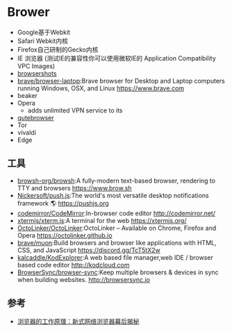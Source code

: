 # Brower

* Google基于Webkit
* Safari Webkit内核
* Firefox自己研制的Gecko内核
* IE 浏览器 (测试IE的兼容性你可以使用微软IE的 Application Compatibility VPC Images)
* [browsershots](http://browsershots.org/) 
* [brave/browser-laptop](https://github.com/brave/browser-laptop):Brave browser for Desktop and Laptop computers running Windows, OSX, and Linux <https://www.brave.com>
* beaker
* Opera
    - adds unlimited VPN service to its
* [qutebrowser](https://www.qutebrowser.org)
* Tor
* vivaldi
* Edge

## 工具

* [browsh-org/browsh](https://github.com/browsh-org/browsh):A fully-modern text-based browser, rendering to TTY and browsers <https://www.brow.sh>
* [Nickersoft/push.js](https://github.com/Nickersoft/push.js):The world's most versatile desktop notifications framework 🌎 <https://pushjs.org>
* [codemirror/CodeMirror](https://github.com/codemirror/CodeMirror):In-browser code editor <http://codemirror.net/>
* [xtermjs/xterm.js](https://github.com/xtermjs/xterm.js):A terminal for the web <https://xtermjs.org/>
* [OctoLinker/OctoLinker](OctoLinker/OctoLinker):OctoLinker – Available on Chrome, Firefox and Opera <https://octolinker.github.io>
* [brave/muon](https://github.com/brave/muon):Build browsers and browser like applications with HTML, CSS, and JavaScript https://discord.gg/TcT5tX2w
* [kalcaddle/KodExplorer](https://github.com/kalcaddle/KodExplorer):A web based file manager,web IDE / browser based code editor http://kodcloud.com
* [BrowserSync/browser-sync](https://github.com/BrowserSync/browser-sync):Keep multiple browsers & devices in sync when building websites. http://browsersync.io

## 参考

* [浏览器的工作原理：新式网络浏览器幕后揭秘](https://www.html5rocks.com/en/tutorials/internals/howbrowserswork/)
